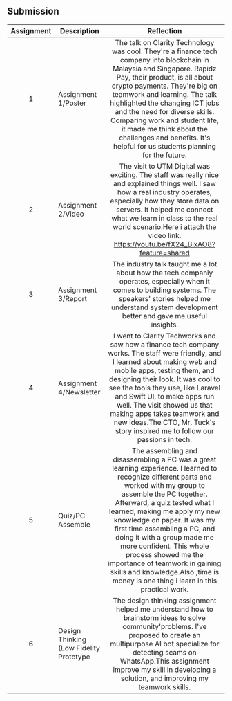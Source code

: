 ## Submission
| Assignment | Description  | Reflection |
| :-----: |  ------ | :-----: | 
| 1 | Assignment 1/Poster | The talk on Clarity Technology was cool. They're a finance tech company into blockchain in Malaysia and Singapore. Rapidz Pay, their product, is all about crypto payments. They're big on teamwork and learning. The talk highlighted the changing ICT jobs and the need for diverse skills. Comparing work and student life, it made me think about the challenges and benefits. It's helpful for us students planning for the future. | 
| 2 | Assignment 2/Video | The visit to UTM Digital was exciting. The staff was really nice and explained things well. I saw how a real industry operates, especially how they store data on servers. It helped me connect what we learn in class to the real world scenario.Here i attach the video link. https://youtu.be/fX24_BixAO8?feature=shared | 
| 3 | Assignment 3/Report | The industry talk taught me a lot about how the tech companiy operates, especially when it comes to building systems. The speakers' stories helped me understand system development better and gave me useful insights. | 
| 4 | Assignment 4/Newsletter | I went to Clarity Techworks and saw how a finance tech company works. The staff were friendly, and I learned about making web and mobile apps, testing them, and designing their look. It was cool to see the tools they use, like Laravel and Swift UI, to make apps run well. The visit showed us that making apps takes teamwork and new ideas.The CTO, Mr. Tuck's story inspired me to follow our passions in tech. |
| 5 | Quiz/PC Assemble | The assembling and disassembling a PC was a great learning experience. I learned to recognize different parts and worked with my group to assemble the PC together. Afterward, a quiz tested what I learned, making me apply my new knowledge on paper. It was my first time assembling a PC, and doing it with a group made me more confident. This whole process showed me the importance of teamwork in gaining skills and knowledge.Also ,time is money is one thing i learn in this practical work. |
| 6 | Design Thinking (Low Fidelity Prototype | The design thinking assignment helped me understand how to brainstorm ideas to solve community'problems. I've proposed to create an multipurpose AI bot specialize for detecting scams on WhatsApp.This assignment improve my skill in developing a solution, and improving my teamwork skills. |
